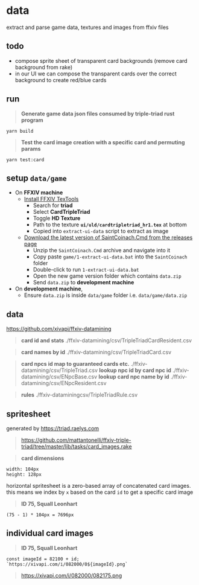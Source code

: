 # data

extract and parse game data, textures and images from ffxiv files

## todo

- compose sprite sheet of transparent card backgrounds (remove card background from rake)
- in our UI we can compose the transparent cards over the correct background to create red/blue cards


## run

> **Generate game data json files consumed by triple-triad rust program**
```
yarn build
```

> **Test the card image creation with a specific card and permuting params**
```
yarn test:card
```

## setup `data/game`

- On **FFXIV machine**
  - [Install FFXIV TexTools](https://github.com/TexTools/FFXIV_TexTools_UI)
    - Search for **triad**
    - Select **CardTripleTriad**
    - Toggle **HD Texture**
    - Path to the texture **`ui/uld/cardtripletriad_hr1.tex`** at bottom
    - Copied into `extract-ui-data` script to extract as image
  - [Download the latest version of SaintCoinach.Cmd from the releases page](https://github.com/ufx/SaintCoinach/releases)
    - Unzip the `SaintCoinach.Cmd` archive and navigate into it
    - Copy paste `game/1-extract-ui-data.bat` into the `SaintCoinach` folder
    - Double-click to run `1-extract-ui-data.bat`
    - Open the new game version folder which contains `data.zip`
    - Send `data.zip` to **development machine**
- On **development machine**,
  - Ensure `data.zip` is inside `data/game` folder i.e. `data/game/data.zip`

## data

https://github.com/xivapi/ffxiv-datamining

> **card id and stats**
> ./ffxiv-datamining/csv/TripleTriadCardResident.csv

> **card names by id**
> ./ffxiv-datamining/csv/TripleTriadCard.csv

> **card npcs id map to guaranteed cards etc.**
> ./ffxiv-datamining/csv/TripleTriad.csv
> **lookup npc id by card npc id**
> ./ffxiv-datamining/csv/ENpcBase.csv
> **lookup card npc name by id**
> ./ffxiv-datamining/csv/ENpcResident.csv

> **rules**
> ./ffxiv-dataminingcsv/TripleTriadRule.csv

## spritesheet

generated by https://triad.raelys.com

> https://github.com/mattantonelli/ffxiv-triple-triad/tree/master/lib/tasks/card_images.rake

> **card dimensions**
```
width: 104px
height: 128px
```

horizontal spritesheet is a zero-based array of concatenated card images. this means we index by `x` based on the card `id` to get a specific card image

> **ID 75, Squall Leonhart**

```
(75 - 1) * 104px = 7696px
```

## individual card images

> **ID 75, Squall Leonhart**
```
const imageId = 82100 + id;
`https://xivapi.com/i/082000/0${imageId}.png`
```
> https://xivapi.com/i/082000/082175.png
